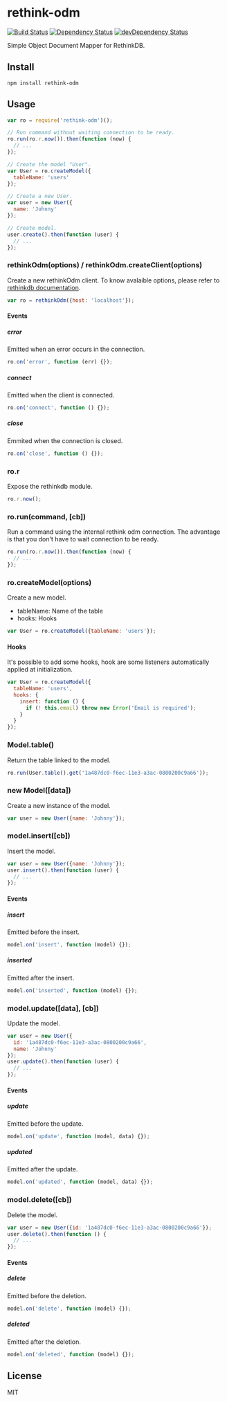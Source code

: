 # rethink-odm
[![Build Status](https://travis-ci.org/neoziro/rethink-odm.svg?branch=master)](https://travis-ci.org/neoziro/rethink-odm)
[![Dependency Status](https://david-dm.org/neoziro/rethink-odm.svg?theme=shields.io)](https://david-dm.org/neoziro/rethink-odm)
[![devDependency Status](https://david-dm.org/neoziro/rethink-odm/dev-status.svg?theme=shields.io)](https://david-dm.org/neoziro/rethink-odm#info=devDependencies)

Simple Object Document Mapper for RethinkDB.

## Install

```
npm install rethink-odm
```

## Usage

```js
var ro = require('rethink-odm')();

// Run command without waiting connection to be ready.
ro.run(ro.r.now()).then(function (now) {
  // ...
});

// Create the model "User".
var User = ro.createModel({
  tableName: 'users'
});

// Create a new User.
var user = new User({
  name: 'Johnny'
});

// Create model.
user.create().then(function (user) {
  // ...
});

```

### rethinkOdm(options) / rethinkOdm.createClient(options)

Create a new rethinkOdm client. To know avalaible options, please refer to [rethinkdb documentation](http://rethinkdb.com/api/javascript/connect/).

```js
var ro = rethinkOdm({host: 'localhost'});
```

#### Events

##### error

Emitted when an error occurs in the connection.

```js
ro.on('error', function (err) {});
```

##### connect

Emitted when the client is connected.

```js
ro.on('connect', function () {});
```

##### close

Emmited when the connection is closed.

```js
ro.on('close', function () {});
```

### ro.r

Expose the rethinkdb module.

```js
ro.r.now();
```

### ro.run(command, [cb])

Run a command using the internal rethink odm connection. The advantage is that you don't have to wait connection to be ready.

```js
ro.run(ro.r.now()).then(function (now) {
  // ... 
});
```

### ro.createModel(options)

Create a new model.

- tableName: Name of the table
- hooks: Hooks

```js
var User = ro.createModel({tableName: 'users'});
```

#### Hooks

It's possible to add some hooks, hook are some listeners automatically applied at initialization.

```js
var User = ro.createModel({
  tableName: 'users',
  hooks: {
    insert: function () {
      if (! this.email) throw new Error('Email is required');
    }
  }
});
```


### Model.table()

Return the table linked to the model.

```js
ro.run(User.table().get('1a487dc0-f6ec-11e3-a3ac-0800200c9a66'));
```

### new Model([data])

Create a new instance of the model.

```js
var user = new User({name: 'Johnny'});
```

### model.insert([cb])

Insert the model.

```js
var user = new User({name: 'Johnny'});
user.insert().then(function (user) {
  // ...
});
```

#### Events

##### insert

Emitted before the insert.

```js
model.on('insert', function (model) {});
```

##### inserted

Emitted after the insert.

```js
model.on('inserted', function (model) {});
```

### model.update([data], [cb])

Update the model.

```js
var user = new User({
  id: '1a487dc0-f6ec-11e3-a3ac-0800200c9a66',
  name: 'Johnny'
});
user.update().then(function (user) {
  // ...
});
```

#### Events

##### update

Emitted before the update.

```js
model.on('update', function (model, data) {});
```

##### updated

Emitted after the update.

```js
model.on('updated', function (model, data) {});
```

### model.delete([cb])

Delete the model.

```js
var user = new User({id: '1a487dc0-f6ec-11e3-a3ac-0800200c9a66'});
user.delete().then(function () {
  // ...
});
```

#### Events

##### delete

Emitted before the deletion.

```js
model.on('delete', function (model) {});
```

##### deleted

Emitted after the deletion.

```js
model.on('deleted', function (model) {});
```

## License

MIT
